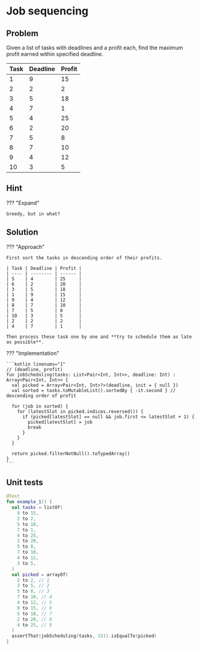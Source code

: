 # Job sequencing

## Problem

Given a list of tasks with deadlines and a profit each, find the maximum profit earned within specified deadline.

| Task | Deadline | Profit |
| ---- | -------- | ------ |
| 1    | 9        | 15     |
| 2    | 2        | 2      |
| 3    | 5        | 18     |
| 4    | 7        | 1      |
| 5    | 4        | 25     |
| 6    | 2        | 20     |
| 7    | 5        | 8      |
| 8    | 7        | 10     |
| 9    | 4        | 12     |
| 10   | 3        | 5      |

## Hint

??? "Expand"

    Greedy, but in what?

## Solution

??? "Approach"

    First sort the tasks in descending order of their profits.

    | Task | Deadline | Profit |
    | ---- | -------- | ------ |
    | 5    | 4        | 25     |
    | 6    | 2        | 20     |
    | 3    | 5        | 18     |
    | 1    | 9        | 15     |
    | 9    | 4        | 12     |
    | 8    | 7        | 10     |
    | 7    | 5        | 8      |
    | 10   | 3        | 5      |
    | 2    | 2        | 2      |
    | 4    | 7        | 1      |

    Then process these task one by one and **try to schedule them as late as possible**.

??? "Implementation"

    ```kotlin linenums="1"
    // (deadline, profit)
    fun jobScheduling(tasks: List<Pair<Int, Int>>, deadline: Int) : Array<Pair<Int, Int>> {
      val picked = Array<Pair<Int, Int>?>(deadline, init = { null })
      val sorted = tasks.toMutableList().sortedBy { -it.second } // descending order of profit

      for (job in sorted) {
        for (latestSlot in picked.indices.reversed()) {
          if (picked[latestSlot] == null && job.first <= latestSlot + 1) {
            picked[latestSlot] = job
            break
          }
        }
      }

      return picked.filterNotNull().toTypedArray()
    }
    ```

## Unit tests

```kotlin linenums="1"
@Test
fun example_1() {
  val tasks = listOf(
    9 to 15,
    2 to 2,
    5 to 18,
    7 to 1,
    4 to 25,
    2 to 20,
    5 to 8,
    7 to 10,
    4 to 12,
    3 to 5,
  )
  val picked = arrayOf(
    2 to 2, // 1
    3 to 5, // 2
    5 to 8, // 3
    7 to 10, // 4
    4 to 12, // 5
    9 to 15, // 6
    5 to 18, // 7
    2 to 20, // 8
    4 to 25, // 9
  )
  assertThat(jobScheduling(tasks, 15)).isEqualTo(picked)
}
```
